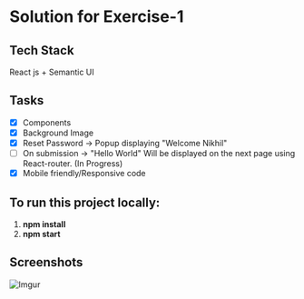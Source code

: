 # Solution for Exercise-1

## Tech Stack

React js + Semantic UI 

## Tasks

- [X] Components 
- [X] Background Image 
- [X] Reset Password ->  Popup displaying "Welcome Nikhil"
- [ ] On submission -> "Hello World" Will be displayed on the next page using React-router. (In Progress) 
- [X] Mobile friendly/Responsive code 

## To run this project locally:  

1) **npm install**
2) **npm start**

## Screenshots

![Imgur](https://i.imgur.com/DjxPA6p.png)
